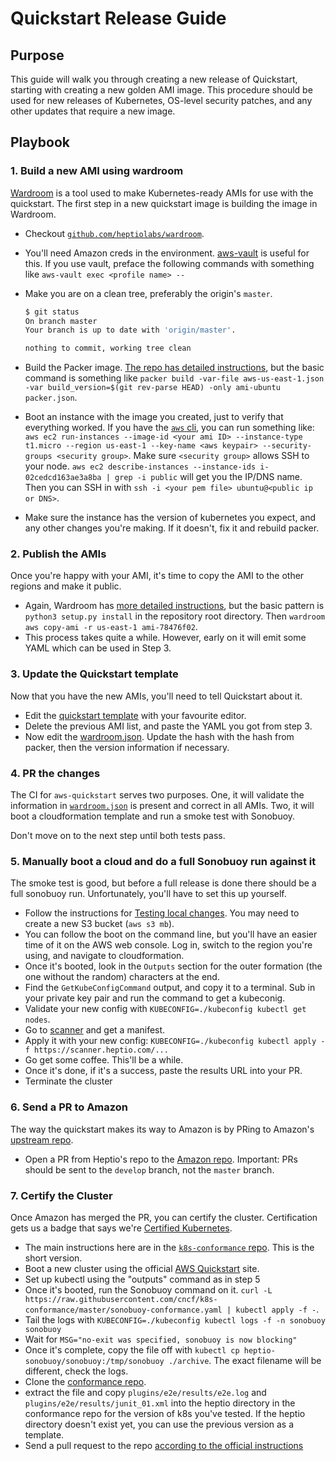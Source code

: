# Quickstart Release Guide

## Purpose

This guide will walk you through creating a new release of Quickstart, starting
with creating a new golden AMI image. This procedure should be used for new releases
of Kubernetes, OS-level security patches, and any other updates that require a new
image.

## Playbook

### 1. Build a new AMI using wardroom

[Wardroom][wardroom] is a tool used to make Kubernetes-ready AMIs for use with
the quickstart. The first step in a new quickstart image is building the image
in Wardroom.

* Checkout [`github.com/heptiolabs/wardroom`][wardroom].
* You'll need Amazon creds in the environment. [aws-vault][vault] is useful for
  this. If you use vault, preface the following commands with something like
  `aws-vault exec <profile name> --`
* Make you are on a clean tree, preferably the origin's `master`.

  ```sh
  $ git status
  On branch master
  Your branch is up to date with 'origin/master'.

  nothing to commit, working tree clean
  ```

* Build the Packer image. [The repo has detailed instructions][packer], but the
  basic command is something like `packer build -var-file aws-us-east-1.json -var
  build_version=$(git rev-parse HEAD) -only ami-ubuntu packer.json`.
* Boot an instance with the image you created, just to verify that everything
  worked. If you have the [`aws` cli][aws], you can run something like: `aws
  ec2 run-instances --image-id <your ami ID> --instance-type t1.micro --region
  us-east-1 --key-name <aws keypair> --security-groups <security group>`. Make
  sure `<security group>` allows SSH to your node. `aws ec2 describe-instances
  --instance-ids i-02cedcd163ae3a8ba | grep -i public` will get you the IP/DNS
  name. Then you can SSH in with `ssh -i <your pem file> ubuntu@<public ip or
  DNS>`.
* Make sure the instance has the version of kubernetes you expect, and any other
  changes you're making. If it doesn't, fix it and rebuild packer.

[wardroom]: https://github.com/heptiolabs/wardroom
[vault]: https://github.com/99designs/aws-vault
[packer]: https://github.com/heptiolabs/wardroom/tree/master/packer#building-images
[aws]: https://aws.amazon.com/cli/

### 2. Publish the AMIs

Once you're happy with your AMI, it's time to copy the AMI to the other regions
and make it public.

* Again, Wardroom has [more detailed instructions][packer], but the basic
  pattern is `python3 setup.py install` in the repository root directory.
  Then `wardroom aws copy-ami -r us-east-1 ami-78476f02`.
* This process takes quite a while. However, early on it will emit
  some YAML which can be used in Step 3.

[packer]: https://github.com/heptiolabs/wardroom/blob/master/packer/README.md#aws

### 3. Update the Quickstart template

Now that you have the new AMIs, you'll need to tell Quickstart about it.

* Edit the [quickstart template][template] with your favourite editor.
* Delete the previous AMI list, and paste the YAML you got from step 3.
* Now edit the [wardroom.json][wardroom]. Update the hash with the hash from
  packer, then the version information if necessary.

[template]: https://github.com/heptio/aws-quickstart/blob/master/templates/kubernetes-cluster.template#L309
[wardroom]: https://github.com/heptio/aws-quickstart/blob/master/wardroom.json

### 4. PR the changes

The CI for `aws-quickstart` serves two purposes. One, it will validate the
information in [`wardroom.json`][wardroom] is present and correct in all AMIs.
Two, it will boot a cloudformation template and run a smoke test with Sonobuoy.

Don't move on to the next step until both tests pass.

[wardroom]: https://github.com/heptio/aws-quickstart/blob/master/wardroom.json

### 5. Manually boot a cloud and do a full Sonobuoy run against it

The smoke test is good, but before a full release is done there should be a full
sonobuoy run. Unfortunately, you'll have to set this up yourself.

* Follow the instructions for [Testing local changes][testing]. You may need to
  create a new S3 bucket (`aws s3 mb`).
* You can follow the boot on the command line, but you'll have an easier time of
  it on the AWS web console. Log in, switch to the region you're using, and
  navigate to cloudformation.
* Once it's booted, look in the `Outputs` section for the outer formation (the
  one without the random) characters at the end.
* Find the `GetKubeConfigCommand` output, and copy it to a terminal. Sub in your
  private key pair and run the command to get a kubeconig.
* Validate your new config with `KUBECONFIG=./kubeconfig kubectl get nodes`.
* Go to [scanner][scanner] and get a manifest.
* Apply it with your new config: `KUBECONFIG=./kubeconfig kubectl apply -f
  https://scanner.heptio.com/...`
* Go get some coffee. This'll be a while.
* Once it's done, if it's a success, paste the results URL into your PR.
* Terminate the cluster

[testing]: https://github.com/heptio/aws-quickstart#testing-local-changes
[scanner]: https://scanner.heptio.com/

### 6. Send a PR to Amazon

The way the quickstart makes its way to Amazon is by PRing to Amazon's [upstream
repo][amazon].

* Open a PR from Heptio's repo to the [Amazon repo][amazon]. Important: PRs
  should be sent to the `develop` branch, not the `master` branch.

[amazon]: https://github.com/aws-quickstart/quickstart-heptio

### 7. Certify the Cluster

Once Amazon has merged the PR, you can certify the cluster. Certification gets
us a badge that says we're [Certified Kubernetes][certify].

* The main instructions here are in the [`k8s-conformance` repo][certify]. This
  is the short version.
* Boot a new cluster using the official [AWS Quickstart][quickstart] site.
* Set up kubectl using the "outputs" command as in step 5
* Once it's booted, run the Sonobuoy command on it. `curl -L
  https://raw.githubusercontent.com/cncf/k8s-conformance/master/sonobuoy-conformance.yaml
  | kubectl apply -f -`.
* Tail the logs with `KUBECONFIG=./kubeconfig kubectl logs -f -n sonobuoy
  sonobuoy`
* Wait for `MSG="no-exit was specified, sonobuoy is now blocking"`
* Once it's complete, copy the file off with `kubectl cp
  heptio-sonobuoy/sonobuoy:/tmp/sonobuoy ./archive`. The exact filename will be
  different, check the logs.
* Clone the [conformance repo][certify].
* extract the file and copy `plugins/e2e/results/e2e.log` and
  `plugins/e2e/results/junit_01.xml` into the heptio directory in the
  conformance repo for the version of k8s you've tested. If the heptio directory doesn't exist yet,
  you can use the previous version as a template.
* Send a pull request to the repo [according to the official instructions][instructions]

[certify]: https://github.com/cncf/k8s-conformance
[quickstart]: https://aws.amazon.com/quickstart/architecture/heptio-kubernetes/
[instructions]: https://github.com/cncf/k8s-conformance/blob/master/instructions.md#uploading
